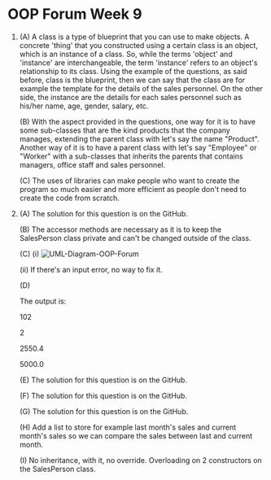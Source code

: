 <h1>OOP Forum Week 9</h1>

<p>

1. (A)  A class is a type of blueprint that you can use to make objects. A concrete 'thing' that you constructed using a certain class is an object, which is an instance of a class. So, while the terms 'object' and 'instance' are interchangeable, the term 'instance' refers to an object's relationship to its class. Using the example of the questions, as said before, class is the blueprint, then we can say that the class are for example the template for the details of the sales personnel. On the other side, the instance are the details for each sales personnel such as his/her name, age, gender, salary, etc.

    (B) With the aspect provided in the questions, one way for it is to have some sub-classes that are the kind products that the company manages, extending the parent class with let's say the name "Product". Another way of it is to have a parent class with let's say "Employee" or "Worker" with a sub-classes that inherits the parents that contains managers, office staff and sales personnel.

   (C) The uses of libraries can make people who want to create the program so much easier and more efficient as people don't need to create the code from scratch.


2.  (A) The solution for this question is on the GitHub.

    (B) The accessor methods are necessary as it is to keep the SalesPerson class private and can't be changed outside of the class.

    (C) (i) ![UML-Diagram-OOP-Forum](https://github.com/yevgenysiregar/OOP-Forum-Week-9/assets/48908985/48a6e838-816a-447e-a8e8-2c8d9d388622)

    (ii) If there's an input error, no way to fix it.

    (D)

    The output is:
    
    102

    2

    2550.4

    5000.0

    (E) The solution for this question is on the GitHub.

    (F) The solution for this question is on the GitHub.

    (G) The solution for this question is on the GitHub.

    (H) Add a list to store for example last month's sales and current month's sales so we can compare the sales between last and current month.

    (I) No inheritance, with it, no override. Overloading on 2 constructors on the SalesPerson class.

</p>
